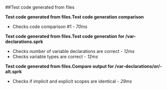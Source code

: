 ##Test code generated from files

**Test code generated from files.Test code generation comparison**
- Checks code comparison #1 - *70ms* 


**Test code generated from files.Test code generation for /var-declarations.sprk**
- Checks number of variable declarations are correct - *12ms* 
- Checks variable types are correct - *12ms* 


**Test code generated from files.Compare output for /var-declarations/or/-alt.sprk**
- Checks if implicit and explicit scopes are identical - *29ms* 


